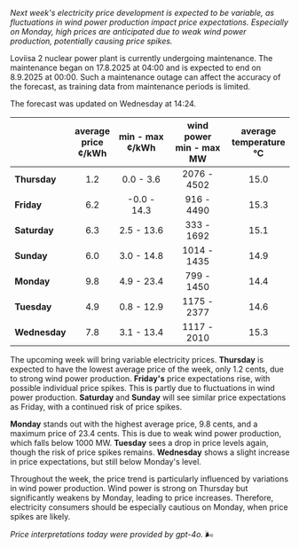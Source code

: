 *Next week's electricity price development is expected to be variable, as fluctuations in wind power production impact price expectations. Especially on Monday, high prices are anticipated due to weak wind power production, potentially causing price spikes.*

Loviisa 2 nuclear power plant is currently undergoing maintenance. The maintenance began on 17.8.2025 at 04:00 and is expected to end on 8.9.2025 at 00:00. Such a maintenance outage can affect the accuracy of the forecast, as training data from maintenance periods is limited.

The forecast was updated on Wednesday at 14:24.

|           | average<br>price<br>¢/kWh | min - max<br>¢/kWh | wind power<br>min - max<br>MW | average<br>temperature<br>°C |
|:-------------|:----------------:|:----------------:|:-------------:|:-------------:|
| **Thursday**  |         1.2      |       0.0 - 3.6  |   2076 - 4502 |      15.0     |
| **Friday**|         6.2      |      -0.0 - 14.3 |    916 - 4490 |      15.3     |
| **Saturday** |         6.3      |       2.5 - 13.6 |    333 - 1692 |      15.1     |
| **Sunday**|         6.0      |       3.0 - 14.8 |   1014 - 1435 |      14.9     |
| **Monday**|         9.8      |       4.9 - 23.4 |    799 - 1450 |      14.4     |
| **Tuesday**  |         4.9      |       0.8 - 12.9 |   1175 - 2377 |      14.6     |
| **Wednesday** |     7.8      |       3.1 - 13.4 |   1117 - 2010 |      15.3     |

The upcoming week will bring variable electricity prices. **Thursday** is expected to have the lowest average price of the week, only 1.2 cents, due to strong wind power production. **Friday's** price expectations rise, with possible individual price spikes. This is partly due to fluctuations in wind power production. **Saturday** and **Sunday** will see similar price expectations as Friday, with a continued risk of price spikes.

**Monday** stands out with the highest average price, 9.8 cents, and a maximum price of 23.4 cents. This is due to weak wind power production, which falls below 1000 MW. **Tuesday** sees a drop in price levels again, though the risk of price spikes remains. **Wednesday** shows a slight increase in price expectations, but still below Monday's level.

Throughout the week, the price trend is particularly influenced by variations in wind power production. Wind power is strong on Thursday but significantly weakens by Monday, leading to price increases. Therefore, electricity consumers should be especially cautious on Monday, when price spikes are likely.

*Price interpretations today were provided by gpt-4o.* 🌬️
